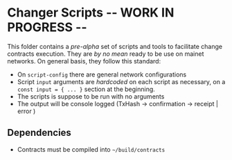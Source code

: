 # Changer Scripts -- WORK IN PROGRESS --

This folder contains a _pre-alpha_ set of scripts and tools to facilitate change contracts execution. They are _by no mean_ ready to be use on mainet networks.
On general basis, they follow this standard:

- On `script-config` there are general network configurations
- Script `input` arguments are _hardcoded_ on each script as necessary, on a `const input = { ... }` section at the beginning.
- The scripts is suppose to be run with no arguments
- The output will be console logged (TxHash -> confirmation -> receipt | error )

## Dependencies

- Contracts must be compiled into `~/build/contracts`
